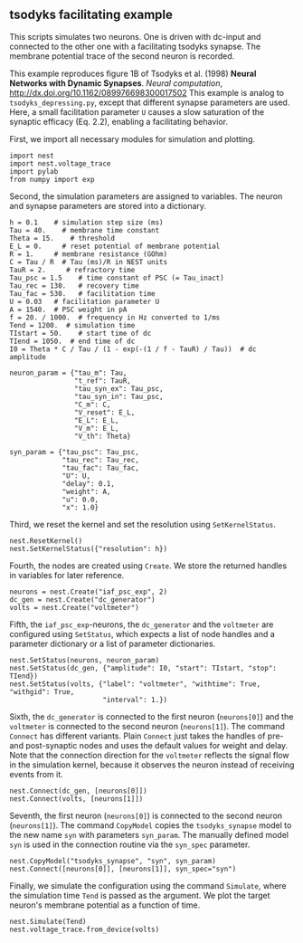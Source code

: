 

    
    
tsodyks facilitating example
----------------------------

This scripts simulates two neurons. One is driven with dc-input and
connected to the other one with a facilitating tsodyks synapse. The
membrane potential trace of the second neuron is recorded.

This example reproduces figure 1B of Tsodyks et al. (1998)
**Neural Networks with Dynamic Synapses**.
*Neural computation*, http://dx.doi.org/10.1162/089976698300017502
This example is analog to ``tsodyks_depressing.py``, except that
different synapse parameters are used. Here, a small facilitation
parameter ``U`` causes a slow saturation of the synaptic efficacy
(Eq. 2.2), enabling a facilitating behavior.
    
First, we import all necessary modules for simulation and plotting.
    
    import nest
    import nest.voltage_trace
    import pylab
    from numpy import exp
    
Second, the simulation parameters are assigned to variables. The
neuron and synapse parameters are stored into a dictionary.
    
    h = 0.1    # simulation step size (ms)
    Tau = 40.    # membrane time constant
    Theta = 15.    # threshold
    E_L = 0.     # reset potential of membrane potential
    R = 1.     # membrane resistance (GOhm)
    C = Tau / R  # Tau (ms)/R in NEST units
    TauR = 2.     # refractory time
    Tau_psc = 1.5    # time constant of PSC (= Tau_inact)
    Tau_rec = 130.   # recovery time
    Tau_fac = 530.   # facilitation time
    U = 0.03   # facilitation parameter U
    A = 1540.  # PSC weight in pA
    f = 20. / 1000.  # frequency in Hz converted to 1/ms
    Tend = 1200.  # simulation time
    TIstart = 50.    # start time of dc
    TIend = 1050.  # end time of dc
    I0 = Theta * C / Tau / (1 - exp(-(1 / f - TauR) / Tau))  # dc amplitude
    
    neuron_param = {"tau_m": Tau,
                    "t_ref": TauR,
                    "tau_syn_ex": Tau_psc,
                    "tau_syn_in": Tau_psc,
                    "C_m": C,
                    "V_reset": E_L,
                    "E_L": E_L,
                    "V_m": E_L,
                    "V_th": Theta}
    
    syn_param = {"tau_psc": Tau_psc,
                 "tau_rec": Tau_rec,
                 "tau_fac": Tau_fac,
                 "U": U,
                 "delay": 0.1,
                 "weight": A,
                 "u": 0.0,
                 "x": 1.0}
    
Third, we reset the kernel and set the resolution using `SetKernelStatus`.
    
    nest.ResetKernel()
    nest.SetKernelStatus({"resolution": h})
    
Fourth, the nodes are created using `Create`. We store the returned
handles in variables for later reference.
    
    neurons = nest.Create("iaf_psc_exp", 2)
    dc_gen = nest.Create("dc_generator")
    volts = nest.Create("voltmeter")
    
Fifth, the `iaf_psc_exp`-neurons, the `dc_generator` and the
`voltmeter` are configured using `SetStatus`, which expects a list of
node handles and a parameter dictionary or a list of parameter
dictionaries.
   
    nest.SetStatus(neurons, neuron_param)
    nest.SetStatus(dc_gen, {"amplitude": I0, "start": TIstart, "stop": TIend})
    nest.SetStatus(volts, {"label": "voltmeter", "withtime": True, "withgid": True,
                           "interval": 1.})
    
Sixth, the `dc_generator` is connected to the first neuron
(``neurons[0]``) and the `voltmeter` is connected to the second neuron
(``neurons[1]``). The command `Connect` has different variants. Plain
`Connect` just takes the handles of pre- and post-synaptic nodes and
uses the default values for weight and delay. Note that the connection
direction for the `voltmeter` reflects the signal flow in the
simulation kernel, because it observes the neuron instead of receiving
events from it.
    
    nest.Connect(dc_gen, [neurons[0]])
    nest.Connect(volts, [neurons[1]])
    
Seventh, the first neuron (``neurons[0]``) is connected to the
second neuron (``neurons[1]``).  The command `CopyModel` copies the
`tsodyks_synapse` model to the new name ``syn`` with parameters
``syn_param``.  The manually defined model ``syn`` is used in the
connection routine via the ``syn_spec`` parameter.
    
    nest.CopyModel("tsodyks_synapse", "syn", syn_param)
    nest.Connect([neurons[0]], [neurons[1]], syn_spec="syn")
    
Finally, we simulate the configuration using the command
`Simulate`, where the simulation time ``Tend`` is passed as the
argument.  We plot the target neuron's membrane potential as a
function of time.
    
    nest.Simulate(Tend)
    nest.voltage_trace.from_device(volts)
    
    




